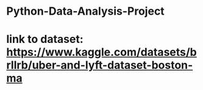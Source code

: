 # Python-Data-Analysis-Project
# link to dataset: https://www.kaggle.com/datasets/brllrb/uber-and-lyft-dataset-boston-ma
